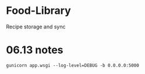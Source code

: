 # Food-Library
Recipe storage and sync



# 06.13 notes

```
gunicorn app.wsgi --log-level=DEBUG -b 0.0.0.0:5000
```
